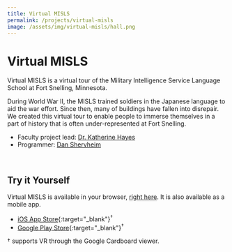 ```yaml
---
title: Virtual MISLS
permalink: /projects/virtual-misls
image: /assets/img/virtual-misls/hall.png
---
```


# Virtual MISLS

<!-- ![virtual-misls](/assets/img/virtual-misls/hall-fullwidth.png) -->

Virtual MISLS is a virtual tour of the Military Intelligence Service Language School at Fort Snelling, Minnesota.

During World War II, the MISLS trained soldiers in the Japanese language to aid the war effort. Since then, many of buildings have fallen into disrepair. We created this virtual tour to enable people to immerse themselves in a part of history that is often under-represented at Fort Snelling.

<ul class="subtitle">
<li>Faculty project lead: <a href="https://cla.umn.edu/about/directory/profile/kathayes" target="_blank">Dr. Katherine Hayes</a></li>
<li>Programmer: <a href="https://danielshervheim.com/" target="_blank">Dan Shervheim</a></li>
</ul>

<br/>

## Try it Yourself

Virtual MISLS is available in your browser, [right here](/projects/virtual-misls/player). It is also available as a mobile app.

- [iOS App Store](https://apps.apple.com/us/app/id1434870165){:target="_blank"}<sup>†</sup>
- [Google Play Store](https://play.google.com/store/apps/details?id=com.aisos.virtualmisls){:target="_blank"}<sup>†</sup>

<span class="subtitle">
† supports VR through the Google Cardboard viewer.
</span>

<br/>
